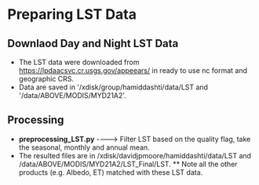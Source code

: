 # Preparing LST Data

Downlaod Day and Night LST Data  
-----------

* The LST data were downloaded from https://lpdaacsvc.cr.usgs.gov/appeears/ in ready to use nc format and geographic CRS.  
* Data are saved in '/xdisk/group/hamiddashti/data/LST and '/data/ABOVE/MODIS/MYD21A2'.

Processing
---------
* **preprocessing_LST.py** ----> Filter LST based on the quality flag, take the seasonal, monthly and annual mean. 
* The resulted files are in /xdisk/davidjpmoore/hamiddashti/data/LST and /data/ABOVE/MODIS/MYD21A2/LST_Final/LST.
** Note all the other products (e.g. Albedo, ET) matched with these LST data.  
